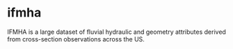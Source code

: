 # ifmha
IFMHA is a large dataset of fluvial hydraulic and geometry attributes derived from cross-section observations across the US.
